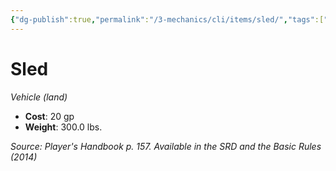 ```yaml
---
{"dg-publish":true,"permalink":"/3-mechanics/cli/items/sled/","tags":["ttrpg-cli/compendium/src/5e/phb","ttrpg-cli/item/rarity/none","ttrpg-cli/item/vehicle/land"]}
---
```


# Sled
*Vehicle (land)*  


- **Cost**: 20 gp
- **Weight**: 300.0 lbs.

*Source: Player's Handbook p. 157. Available in the <span title='Systems Reference Document (5.1)'>SRD</span> and the Basic Rules (2014)*